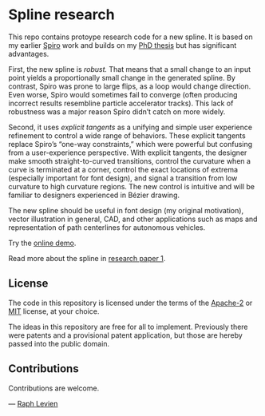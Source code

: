 # Spline research

This repo contains protoype research code for a new spline. It is
based on my earlier [Spiro] work and builds on my [PhD thesis] but has
significant advantages.

First, the new spline is *robust.* That means that a small change to an
input point yields a proportionally small change in the generated spline.
By contrast, Spiro was prone to large flips, as a loop would change
direction. Even worse, Spiro would sometimes fail to converge (often
producing incorrect results resembline particle accelerator tracks). This
lack of robustness was a major reason Spiro didn’t catch on more widely.

Second, it uses *explicit tangents* as a unifying and simple user experience
refinement to control a wide range of behaviors. These explicit tangents
replace Spiro’s “one-way constraints,” which were powerful but confusing
from a user-experience perspective. With explicit tangents, the designer
make smooth straight-to-curved transitions, control the curvature when
a curve is terminated at a corner, control the exact locations of extrema
(especially important for font design), and signal a transition from low
curvature to high curvature regions. The new control is intuitive and
will be familiar to designers experienced in Bézier drawing.

The new spline should be useful in font design (my original
motivation), vector illustration in general, CAD, and other applications
such as maps and representation of path centerlines for autonomous
vehicles.

Try the [online demo](https://spline.technology/demo).

Read more about the spline in [research paper 1](https://spline.technology/paper1.pdf).

## License

The code in this repository is licensed under the terms of the [Apache-2](LICENSE-APACHE) or
[MIT](LICENSE-MIT) license, at your choice.

The ideas in this repository are free for all to implement. Previously there
were patents and a provisional patent application, but those are hereby passed
into the public domain.

## Contributions

Contributions are welcome.

— [Raph Levien](https://levien.com)

[Spiro]: https://levien.com/spiro
[PhD thesis]: https://levien.com/phd/phd.html

